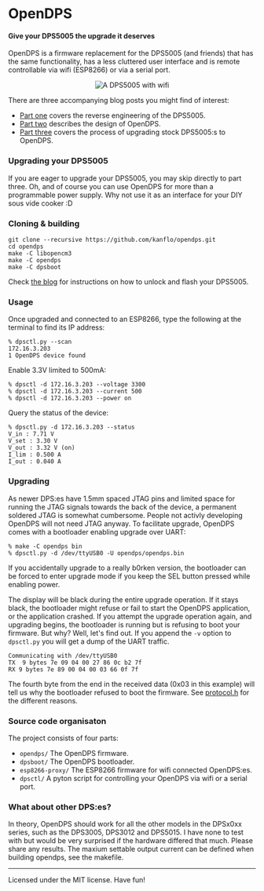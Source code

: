 # OpenDPS

#### Give your DPS5005 the upgrade it deserves

OpenDPS is a firmware replacement for the DPS5005 (and friends) that has the same functionality, has a less cluttered user interface and is remote controllable via wifi (ESP8266) or via a serial port.

<p align="center">
<img src="https://raw.githubusercontent.com/kanflo/opendps/master/image.jpg" alt="A DPS5005 with wifi"/>
</p>

There are three accompanying blog posts you might find of interest:

* [Part one](https://johan.kanflo.com/hacking-the-dps5005/) covers the reverse engineering of the DPS5005.
* [Part two](https://johan.kanflo.com/opendps-design/) describes the design of OpenDPS.
* [Part three](https://johan.kanflo.com/upgrading-your-dps5005/) covers the process of upgrading stock DPS5005:s to OpenDPS.

### Upgrading your DPS5005

If you are eager to upgrade your DPS5005, you may skip directly to part three. Oh, and of course you can use OpenDPS for more than a programmable power supply. Why not use it as an interface for your DIY sous vide cooker :D


### Cloning & building

```
git clone --recursive https://github.com/kanflo/opendps.git
cd opendps
make -C libopencm3
make -C opendps
make -C dpsboot
```

Check [the blog](https://johan.kanflo.com/upgrading-your-dps5005/) for instructions on how to unlock and flash your DPS5005.

### Usage

Once upgraded and connected to an ESP8266, type the following at the terminal to find its IP address:

```
% dpsctl.py --scan
172.16.3.203
1 OpenDPS device found
```

Enable 3.3V limited to 500mA:

```
% dpsctl -d 172.16.3.203 --voltage 3300
% dpsctl -d 172.16.3.203 --current 500
% dpsctl -d 172.16.3.203 --power on
```
Query the status of the device:

```
% dpsctl.py -d 172.16.3.203 --status
V_in : 7.71 V
V_set : 3.30 V
V_out : 3.32 V (on)
I_lim : 0.500 A
I_out : 0.040 A
```

### Upgrading

As newer DPS:es have 1.5mm spaced JTAG pins and limited space for running the JTAG signals towards the back of the device, a permanent soldered JTAG is somewhat cumbersome. People not activly developing OpenDPS will not need JTAG anyway. To facilitate upgrade, OpenDPS comes with a bootloader enabling upgrade over UART:

```
% make -C opendps bin
% dpsctl.py -d /dev/ttyUSB0 -U opendps/opendps.bin
```

If you accidentally upgrade to a really b0rken version, the bootloader can be forced to enter upgrade mode if you keep the SEL button pressed while enabling power.

The display will be black during the entire upgrade operation. If it stays black, the bootloader might refuse or fail to start the OpenDPS application, or the application crashed. If you attempt the upgrade operation again, and upgrading begins, the bootloader is running but is refusing to boot your firmware. But why? Well, let's find out. If you append the ```-v``` option to ```dpsctl.py``` you will get a dump of the UART traffic.

```
Communicating with /dev/ttyUSB0
TX  9 bytes 7e 09 04 00 27 86 0c b2 7f
RX 9 bytes 7e 89 00 04 00 03 66 0f 7f
```

The fourth byte from the end in the received data (0x03 in this example) will tell us why the bootloader refused to boot the firmware. See [protocol.h](https://github.com/kanflo/opendps/blob/master/opendps/protocol.h#L72) for the different reasons.

### Source code organisaton

The project consists of four parts:

* ```opendps/``` The OpenDPS firmware.
* ```dpsboot/``` The OpenDPS bootloader.
* ```esp8266-proxy/``` The ESP8266 firmware for wifi connected OpenDPS:es.
* ```dpsctl/``` A pyton script for controlling your OpenDPS via wifi or a serial port.

### What about other DPS:es?

In theory, OpenDPS should work for all the other models in the DPSx0xx series, such as the DPS3005, DPS3012 and DPS5015. I have none to test with but would be very surprised if the hardware differed that much. Please share any results. The maxium settable output current can be defined when building opendps, see the makefile.

---
Licensed under the MIT license. Have fun!
